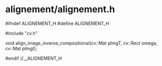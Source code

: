alignement/alignement.h
=========
#ifndef ALIGNEMENT_H
#define ALIGNEMENT_H

#include "cv.h"

void align_image_inverse_compositional(cv::Mat pImgT, cv::Rect omega, cv::Mat pImgI);

#endif //__ALIGNEMENT_H


